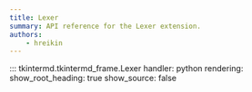 ```yaml
---
title: Lexer
summary: API reference for the Lexer extension.
authors:
    - hreikin
---
```

::: tkintermd.tkintermd_frame.Lexer
    handler: python
    <!-- selection:
      members:
        - popup
        - on_scrollbar
        - on_mousewheel
        - select_all
        - find
        - open_md_file
        - save_as_md_file
        - save_md_file
        - on_input_change
        - load_style
        - check_markdown
        - apply_markdown_both_sides -->
    rendering:
      show_root_heading: true
      show_source: false
